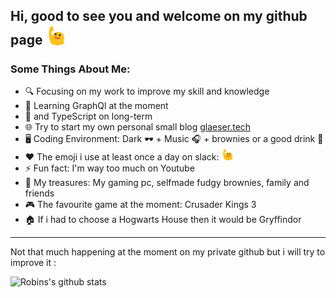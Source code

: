 ## Hi, good to see you and welcome on my github page <img width="30" src="https://github.com/Sinf4er/sinf4er/blob/main/waving.gif" alt="Here is a little bit about me!">

### Some Things About Me:

- 🔍 Focusing on my work to improve my skill and knowledge
- 🌱 Learning GraphQl at the moment
- 🔆 and TypeScript on long-term
- 🌐 Try to start my own personal small blog [glaeser.tech](https://glaeser.tech/)
- 🖥️ Coding Environment: Dark 🕶️ + Music 🎧 + brownies or a good drink 🍹
- ❤️ The emoji i use at least once a day on slack: <img width="18" src="https://github.com/Sinf4er/sinf4er/blob/main/waving.gif" alt="Here is a little bit about me!">
- ⚡ Fun fact: I'm way too much on Youtube
- 💎 My treasures: My gaming pc, selfmade fudgy brownies, family and friends
- 🎮 The favourite game at the moment: Crusader Kings 3
- 🏠 If i had to choose a Hogwarts House then it would be Gryffindor

-----
Not that much happening at the moment on my private github but i will try to improve it : 

![Robins's github stats](https://github-readme-stats.vercel.app/api?username=sinf4er&show_icons=true&count_private=true&hide=issues,prs)
